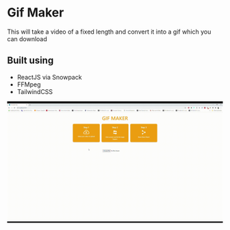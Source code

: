 # Gif Maker

This will take a video of a fixed length and convert it into a gif which you can download

## Built using
- ReactJS via Snowpack
- FFMpeg
- TailwindCSS

![](110cc618-7310-4d54-be2f-79fdc9250eb9.gif)
